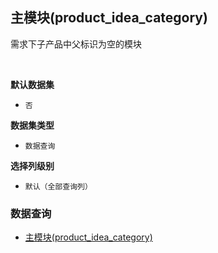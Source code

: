 ## 主模块(product_idea_category) <!-- {docsify-ignore-all} -->

需求下子产品中父标识为空的模块

<br>
<p class="panel-title"><b>默认数据集</b></p>

* `否`

<p class="panel-title"><b>数据集类型</b></p>

* `数据查询`

<p class="panel-title"><b>选择列级别</b></p>

* `默认（全部查询列）`




### 数据查询
  * [主模块(product_idea_category)](module/Base/category/query/product_idea_category)
